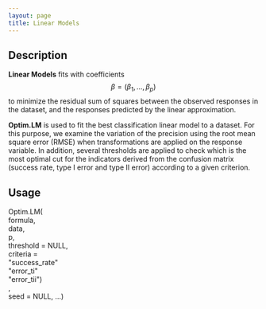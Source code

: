 ```yaml
---
layout: page
title: Linear Models
---
```

## Description

**Linear Models** fits with coefficients $$ \beta = (\beta_1, ..., \beta_p)   $$  to minimize the residual sum of squares between the observed responses in the dataset, and the responses predicted by the linear approximation.

**Optim.LM** is used to fit the best classification linear model to a dataset. For this purpose, we examine the variation of the precision using the root mean square error (RMSE) when transformations are applied on the response variable. In addition, several thresholds are applied to check which is the most optimal cut for the indicators derived from the confusion matrix (success rate, type I error and type II error) according to a given criterion.

## Usage

<div class="row">
	<div>Optim.LM(</div> <div>formula, </div> <div>data, </div> <div>p, </div> <div>threshold = NULL, </div> <div>criteria =</div> <div> "success_rate" <br> "error_ti" <br> "error_tii")</div> <div>,</div> <div> seed = NULL, ...) </div>
</div>	
